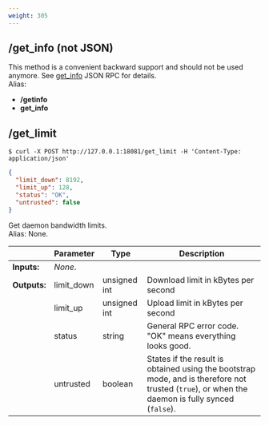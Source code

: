```yaml
---
weight: 305
---
```


## **/get_info (not JSON)**

This method is a convenient backward support and should not be used anymore. See [get_info](#get-info) JSON RPC for details.  
Alias:

* **/getinfo**
* **get_info**

## **/get_limit**

```shell
$ curl -X POST http://127.0.0.1:18081/get_limit -H 'Content-Type: application/json'
```
```json
{
  "limit_down": 8192,
  "limit_up": 128,
  "status": "OK",
  "untrusted": false
}
```
Get daemon bandwidth limits.  
Alias: None.  

|             | Parameter  | Type         | Description
| ---         | ---        | ---          | ---
|**Inputs:**  | *None*.    |              |
|**Outputs:** | limit_down | unsigned int | Download limit in kBytes per second
|             | limit_up   | unsigned int | Upload limit in kBytes per second
|             | status     | string       | General RPC error code. "OK" means everything looks good.
|             | untrusted  | boolean      | States if the result is obtained using the bootstrap mode, and is therefore not trusted (`true`), or when the daemon is fully synced (`false`).